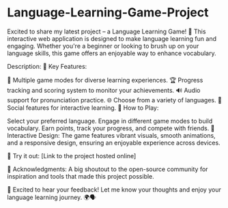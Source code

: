 # Language-Learning-Game-Project
Excited to share my latest project – a Language Learning Game! 🚀 This interactive web application is designed to make language learning fun and engaging. Whether you're a beginner or looking to brush up on your language skills, this game offers an enjoyable way to enhance vocabulary.

Description:
🎯 Key Features:

🧠 Multiple game modes for diverse learning experiences.
🏆 Progress tracking and scoring system to monitor your achievements.
🔊 Audio support for pronunciation practice.
🌐 Choose from a variety of languages.
🤝 Social features for interactive learning.
🚀 How to Play:

Select your preferred language.
Engage in different game modes to build vocabulary.
Earn points, track your progress, and compete with friends.
🌈 Interactive Design:
The game features vibrant visuals, smooth animations, and a responsive design, ensuring an enjoyable experience across devices.

🔗 Try it out: [Link to the project hosted online]

🙏 Acknowledgments:
A big shoutout to the open-source community for inspiration and tools that made this project possible.

🚀 Excited to hear your feedback! Let me know your thoughts and enjoy your language learning journey. 🌍🗣️
